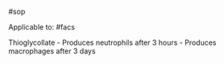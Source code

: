 #sop 

Applicable to: #facs

Thioglycollate
	- Produces neutrophils after 3 hours
	- Produces macrophages after 3 days